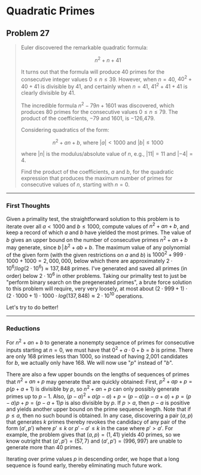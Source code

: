 # Quadratic Primes

## Problem 27

> Euler discovered the remarkable quadratic formula:
> 
> $$
> n^2+n+41
> $$
> 
> It turns out that the formula will produce 40 primes for the consecutive integer values $0 \leq n \leq 39$. 
> However, when $n=40$, $40^2+40+41$ is divisible by 41, and certainly when $n=41$, $41^2+41+41$ is clearly 
> divisible by 41.
> 
> The incredible formula $n^2-79n+1601$ was discovered, which produces 80 primes for the consecutive values 
> $0 \leq n \leq 79$. The product of the coefficients, −79 and 1601, is −126,479.
> 
> Considering quadratics of the form:
> 
> $$
> n^2 + an + b \text{, where } |a| < 1000 \text{ and } |b| \leq 1000
> $$
> 
> where $|n|$ is the modulus/absolute value of $n$, e.g., $|11|=11$ and $|-4|=4$.
> 
> Find the product of the coefficients, $a$ and $b$, for the quadratic expression that produces the maximum number 
> of primes for consecutive values of $n$, starting with $n=0$.

---

### First Thoughts

Given a primality test, the straightforward solution to this problem is to iterate over all $a < 1000$ and $b \leq 1000$,
compute values of $n^2+an+b$, and keep a record of which $a$ and $b$ have yielded the most primes. The value of $b$
gives an upper bound on the number of consecutive primes $n^2+an+b$ may generate, since $b \, | \, b^2 + ab + b$. The maximum value
of any polynomial of the given form (with the given restrictions on $a$ and $b$) is 
$1000^2 + 999 \cdot 1000 + 1000 = 2,000,000$, below which there are approximately 
$2\cdot 10^6 / log(2\cdot 10^6) \approx 137,848$ primes. I've generated and saved all primes (in order) below $2\cdot 10^6$ in other 
problems. Taking our primality test to just be "perform binary search on the pregenerated primes", a brute force solution
to this problem will require, very very loosely, at most about 
$(2 \cdot 999 + 1) \cdot (2 \cdot 1000 + 1) \cdot 1000 \cdot log(137,848) \approx 2 \cdot 10^{10}$ operations.

Let's try to do better!

---

### Reductions

For $n^2 + an + b$ to generate a nonempty sequence of primes for consecutive inputs starting at $n=0$, we must have 
that $0^2+a\cdot 0 + b = b$ is prime. There are only 168 primes less than 1000, so instead of having 2,001
candidates for $b$, we actually only have 168. We will now use "$p$" instead of "$b$".

There are also a few upper bounds on the lengths of sequences of primes that $n^2+an+p$ may generate that are quickly obtained:
First, $p^2 + ap + p = p(p + a + 1)$ is divisible by $p$, so $n^2+an+p$ can only possibly generate primes up to $p-1$.
Also, $(p-a)^2 + a(p-a) + p = (p-a)(p-a+a) + p = (p-a)p+p = (p-a+1)p$ is also divisible by $p$. If $p > a$, then $p-a$ is
positive and yields another upper bound on the prime sequence length. Note that if $p \leq a$, then no such bound is
obtained. In any case, discovering a pair $(a, p)$ that generates $k$ primes thereby revokes the candidacy of any
pair of the form $(a', p')$ where $p' \leq k$ or $p' - a' \leq k$ in the case where $p' > a'$. For example, the problem 
gives that $(a, p) = (1, 41)$ yields $40$ primes, so we know outright that $(a', p') = (57, 7)$ and 
$(a', p') = (996, 997)$ are unable to generate more than $40$ primes.

Iterating over prime values $p$ in descending order, we hope that a long sequence is found early, thereby eliminating 
much future work.